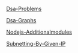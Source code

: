 [Dsa-Problems](https://github.com/arpit1991dubey/DSA-Problems)

[Dsa-Graphs](https://graphonline.ru/en/)

[Nodejs-Additionalmodules](https://github.com/nodejs/node-gyp#on-windows)

[Subnetting-By-Given-IP](https://github.com/bhasker25/subnet)
